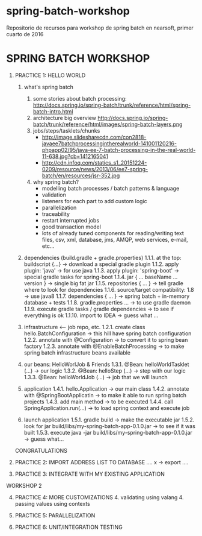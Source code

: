 # spring-batch-workshop
Repositorio de recursos para workshop de spring batch en nearsoft, primer cuarto de 2016
 
SPRING BATCH WORKSHOP
=====================

1. PRACTICE 1: HELLO WORLD
    1. what's spring batch
        1. some stories about batch processing:
            http://docs.spring.io/spring-batch/trunk/reference/html/spring-batch-intro.html
        1. architecture big overview
            http://docs.spring.io/spring-batch/trunk/reference/html/images/spring-batch-layers.png
        1. jobs/steps/tasklets/chunks
            - http://image.slidesharecdn.com/con2818-javaee7batchprocessingintherealworld-141001120216-phpapp02/95/java-ee-7-batch-processing-in-the-real-world-11-638.jpg?cb=1412165041
            - http://cdn.infoq.com/statics_s1_20151224-0209/resource/news/2013/06/ee7-spring-batch/en/resources/jsr-352.jpg
        1. why spring batch?
            * modelling batch processes / batch patterns & language
            * validation
            * listeners for each part to add custom logic
            * parallelization
            * traceability
            * restart interrupted jobs
            * good transaction model
            * lots of already tuned components for reading/writing text files, csv, xml, database, jms, AMQP, web services, e-mail, etc...

    1. dependencies (build.gradle + gradle.properties)
        1.1.1. at the top: buildscript {...}
            -> download a special gradle plugin
        1.1.2. apply plugin: 'java' 
            -> for use java
        1.1.3. apply plugin: 'spring-boot' 
            -> special gradle tasks for spring-boot
        1.1.4. jar { ... baseName ... version } 
            -> single big fat jar
        1.1.5. repositories { ... } 
            -> tell gradle where to look for dependencies
        1.1.6. source/target compatibility: 1.8 
            -> use java8
        1.1.7. dependencies { ... } 
            -> spring batch + in-memory database + tests
        1.1.8. gradle.properties ... 
            -> to use gradle daemon
        1.1.9. execute gradle tasks / gradle dependencies 
            -> to see if everything is ok
        1.1.10. import to IDEA
            -> guess what ...

    1. infrastructure <-- job repo, etc.
        1.2.1. create class hello.BatchConfiguration 
            -> this hill have spring batch configuration
        1.2.2. annotate with @Configuration 
            -> to convert it to spring bean factory
        1.2.3. annotate with @EnableBatchProcessing 
            -> to make spring batch infrastructure beans available

    1. our beans: HelloWorlJob & Friends
        1.3.1. @Bean: helloWorldTasklet (...) 
            -> our logic
        1.3.2. @Bean: helloStep (...) 
            -> step with our logic
        1.3.3. @Bean: helloWorldJob (...) 
            -> job that we will launch

    1. application
        1.4.1. hello.Application 
            -> our main class
        1.4.2. annotate with @SpringBootApplicatin 
            -> to make it able to run spring batch projects
        1.4.3. add main method 
            -> to be executed
        1.4.4. call SpringApplication.run(...) 
            -> to load spring context and execute job

    1. launch application
        1.5.1. gradle build
            -> make the executable jar
        1.5.2. look for jar build/libs/my-spring-batch-app-0.1.0.jar
            -> to see if it was built
        1.5.3. execute java -jar build/libs/my-spring-batch-app-0.1.0.jar
            -> guess what...

    CONGRATULATIONS

2. PRACTICE 2: IMPORT ADDRESS LIST TO DATABASE
    ....
    x -> export ....

3. PRACTICE 3: INTEGRATE WITH MY EXISTING APPLICATION

WORKSHOP 2

4. PRACTICE 4: MORE CUSTOMIZATIONS
    4. validating using valang
    4. passing values using contexts

5. PRACTICE 5: PARALLELIZATION

6. PRACTICE 6: UNIT/INTEGRATION TESTING